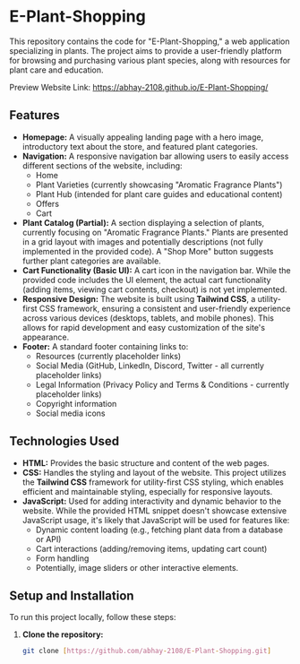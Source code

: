 # E-Plant-Shopping

This repository contains the code for "E-Plant-Shopping," a web application specializing in plants.  The project aims to provide a user-friendly platform for browsing and purchasing various plant species, along with resources for plant care and education.

Preview Website
Link: https://abhay-2108.github.io/E-Plant-Shopping/

## Features

* **Homepage:** A visually appealing landing page with a hero image, introductory text about the store, and featured plant categories.
* **Navigation:**  A responsive navigation bar allowing users to easily access different sections of the website, including:
    * Home
    * Plant Varieties (currently showcasing "Aromatic Fragrance Plants")
    * Plant Hub (intended for plant care guides and educational content)
    * Offers
    * Cart
* **Plant Catalog (Partial):**  A section displaying a selection of plants, currently focusing on "Aromatic Fragrance Plants." Plants are presented in a grid layout with images and potentially descriptions (not fully implemented in the provided code). A "Shop More" button suggests further plant categories are available.
* **Cart Functionality (Basic UI):** A cart icon in the navigation bar.  While the provided code includes the UI element, the actual cart functionality (adding items, viewing cart contents, checkout) is not yet implemented.
* **Responsive Design:** The website is built using **Tailwind CSS**, a utility-first CSS framework, ensuring a consistent and user-friendly experience across various devices (desktops, tablets, and mobile phones). This allows for rapid development and easy customization of the site's appearance.
* **Footer:**  A standard footer containing links to:
    * Resources (currently placeholder links)
    * Social Media (GitHub, LinkedIn, Discord, Twitter - all currently placeholder links)
    * Legal Information (Privacy Policy and Terms & Conditions - currently placeholder links)
    * Copyright information
    * Social media icons

## Technologies Used

* **HTML:**  Provides the basic structure and content of the web pages.
* **CSS:**  Handles the styling and layout of the website.  This project utilizes the **Tailwind CSS** framework for utility-first CSS styling, which enables efficient and maintainable styling, especially for responsive layouts.
* **JavaScript:**  Used for adding interactivity and dynamic behavior to the website.  While the provided HTML snippet doesn't showcase extensive JavaScript usage, it's likely that JavaScript will be used for features like:
    * Dynamic content loading (e.g., fetching plant data from a database or API)
    * Cart interactions (adding/removing items, updating cart count)
    * Form handling
    * Potentially, image sliders or other interactive elements.

## Setup and Installation

To run this project locally, follow these steps:

1. **Clone the repository:**
   ```bash
   git clone [https://github.com/abhay-2108/E-Plant-Shopping.git]
